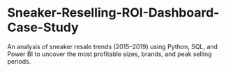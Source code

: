 # Sneaker-Reselling-ROI-Dashboard-Case-Study
An analysis of sneaker resale trends (2015–2019) using Python, SQL, and Power BI to uncover the most profitable sizes, brands, and peak selling periods.
